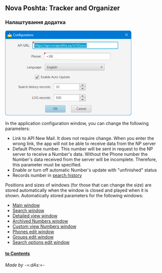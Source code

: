 ## Nova Poshta: Tracker and Organizer

### Налаштування додатка
![Config](../images/config.png)

In the application configuration window, you can change the following parameters:
- Link to API New Mail. It does not require change. When you enter the wrong link, the app will not be able to receive data from the NP server
- Default Phone number. This number will be sent in request to the NP server to receive a Number's data. Without the Phone number the Number's data received from the server will be incomplete. Therefore, this parameter must be specified.
- Enable or turn off automatic Number's update with "unfinished" status
- Records number in [search history](search.md?history)

Positions and sizes of windows (for those that can change the size) are stored automatically when the window is closed and played when it is shown.
Automatically stored parameters for the following windows:
- [Main window](main.md)
- [Search window](search.md)
- [Detailed view window]()
- [Archived Numbers window](windows.md?archive)
- [Custom view Numbers window](windows.md?custom)
- [Phones edit window](phones.md)
- [Groups edit window](groups.md)
- [Search options edit window](search.md?options)

#### [to Contents](help.md)

###### _Made by -=:dAs:=-_